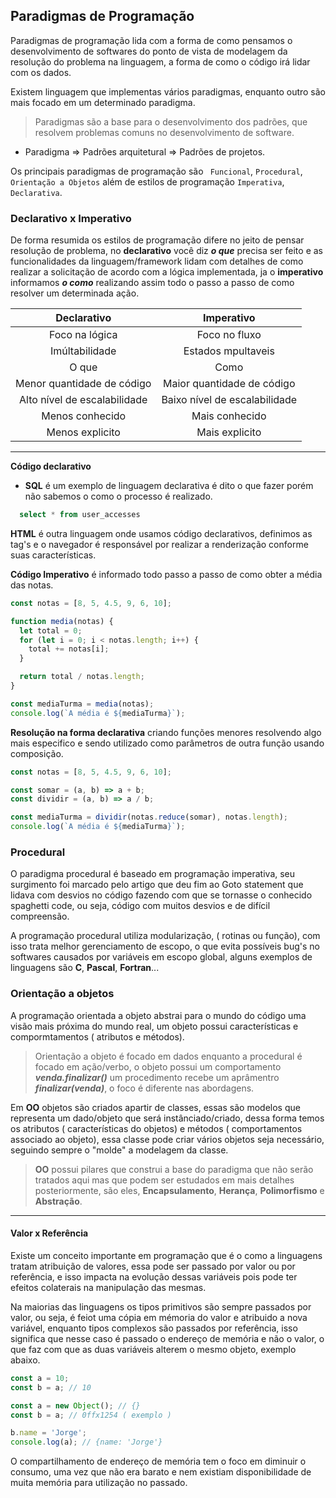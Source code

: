 ## Paradigmas de Programação

Paradigmas de programação lida com a forma de como pensamos o desenvolvimento de softwares do ponto de vista de modelagem da resolução do problema na linguagem, a forma de como o código irá lidar com os dados.

Existem linguagem que implementas vários paradigmas, enquanto outro são mais focado em um determinado paradigma.

> Paradigmas são a base para o desenvolvimento dos padrões, que resolvem problemas comuns no desenvolvimento de software.

- Paradigma => Padrões arquitetural => Padrões de projetos.

Os principais paradigmas de programação são ` Funcional`, `Procedural`, `Orientação a Objetos` além de estilos de programação `Imperativa`, `Declarativa`.

### Declarativo x Imperativo

De forma resumida os estilos de programação difere no jeito de pensar resolução de problema, no **declarativo** você diz **_o que_** precisa ser feito e as funcionalidades da linguagem/framework lidam com detalhes de como realizar a solicitação de acordo com a lógica implementada, ja o **imperativo** informamos **_o como_** realizando assim todo o passo a passo de como resolver um determinada ação.

|         Declarativo          |          Imperativo           |
| :--------------------------: | :---------------------------: |
|        Foco na lógica        |         Foco no fluxo         |
|        Imúltabilidade        |      Estados mpultaveis       |
|            O que             |             Como              |
|  Menor quantidade de código  |  Maior quantidade de código   |
| Alto nível de escalabilidade | Baixo nível de escalabilidade |
|       Menos conhecido        |        Mais conhecido         |
|       Menos explicito        |        Mais explicito         |

---

**Código declarativo**

- **SQL** é um exemplo de linguagem declarativa é dito o que fazer porém não sabemos o como o processo é realizado.

```sql
  select * from user_accesses
```

**HTML** é outra linguagem onde usamos código declarativos, definimos as tag's e o navegador é responsável por realizar a renderização conforme suas características.

**Código Imperativo** é informado todo passo a passo de como obter a média das notas.

```js
const notas = [8, 5, 4.5, 9, 6, 10];

function media(notas) {
  let total = 0;
  for (let i = 0; i < notas.length; i++) {
    total += notas[i];
  }

  return total / notas.length;
}

const mediaTurma = media(notas);
console.log(`A média é ${mediaTurma}`);
```

**Resolução na forma declarativa** criando funções menores resolvendo algo mais especifico e sendo utilizado como parâmetros de outra função usando composição.

```js
const notas = [8, 5, 4.5, 9, 6, 10];

const somar = (a, b) => a + b;
const dividir = (a, b) => a / b;

const mediaTurma = dividir(notas.reduce(somar), notas.length);
console.log(`A média é ${mediaTurma}`);
```

### Procedural

O paradigma procedural é baseado em programação imperativa, seu surgimento foi marcado pelo artigo que deu fim ao Goto statement que lidava com desvios no código fazendo com que se tornasse o conhecido spaghetti code, ou seja, código com muitos desvios e de difícil compreensão.

A programação procedural utiliza modularização, ( rotinas ou função), com isso trata melhor gerenciamento de escopo, o que evita possíveis bug's no softwares causados por variáveis em escopo global, alguns exemplos de linguagens são **C**, **Pascal**, **Fortran**...

### Orientação a objetos

A programação orientada a objeto abstrai para o mundo do código uma visão mais próxima do mundo real, um objeto possui características e compormtamentos ( atributos e métodos).

> Orientação a objeto é focado em dados enquanto a procedural é focado em ação/verbo, o objeto possui um comportamento **_venda.finalizar()_** um procedimento recebe um aprâmentro **_finalizar(venda)_**, o foco é diferente nas abordagens.

Em **OO** objetos são criados apartir de classes, essas são modelos que representa um dado/objeto que será instânciado/criado, dessa forma temos os atributos ( características do objetos) e métodos ( comportamentos associado ao objeto), essa classe pode criar vários objetos seja necessário, seguindo sempre o "molde" a modelagem da classe.

> **OO** possui pilares que construi a base do paradigma que não serão tratados aqui mas que podem ser estudados em mais detalhes posteriormente, são eles, **Encapsulamento**, **Herança**, **Polimorfismo** e **Abstração**.

---

#### Valor x Referência

Existe um conceito importante em programação que é o como a linguagens tratam atribuição de valores, essa pode ser passado por valor ou por referência, e isso impacta na evolução dessas variáveis pois pode ter efeitos colaterais na manipulação das mesmas.

Na maiorias das linguagens os tipos primitivos são sempre passados por valor, ou seja, é feiot uma cópia em mémoria do valor e atribuido a nova variável, enquanto tipos complexos são passados por referência, isso significa que nesse caso é passado o endereço de memória e não o valor, o que faz com que as duas variáveis alterem o mesmo objeto, exemplo abaixo.

```js
const a = 10;
const b = a; // 10

const a = new Object(); // {}
const b = a; // 0ffx1254 ( exemplo )

b.name = 'Jorge';
console.log(a); // {name: 'Jorge'}
```

O compartilhamento de endereço de memória tem o foco em diminuir o consumo, uma vez que não era barato e nem existiam disponibilidade de muita memória para utilização no passado.
